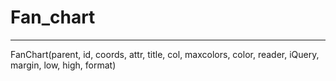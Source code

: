 Fan_chart
===
---
FanChart(parent, id, coords, attr, title, col, maxcolors, color, reader, iQuery, margin, low, high, format) 
